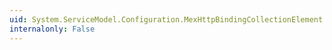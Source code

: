 ```yaml
---
uid: System.ServiceModel.Configuration.MexHttpBindingCollectionElement.GetDefault
internalonly: False
---
```

